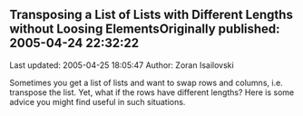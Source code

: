 ## Transposing a List of Lists with Different Lengths without Loosing ElementsOriginally published: 2005-04-24 22:32:22 
Last updated: 2005-04-25 18:05:47 
Author: Zoran Isailovski 
 
Sometimes you get a list of lists and want to swap rows and columns, i.e. transpose the list. Yet, what if the rows have different lengths? Here is some advice you might find useful in such situations.